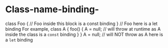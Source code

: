# Class-name-binding-

class Foo {
 // Foo inside this block is a const binding
}
// Foo here is a let binding
For example,
class A {
 foo() {
 A = null; // will throw at runtime as A inside the class is a `const` binding
 }
}
A = null; // will NOT throw as A here is a `let` binding
